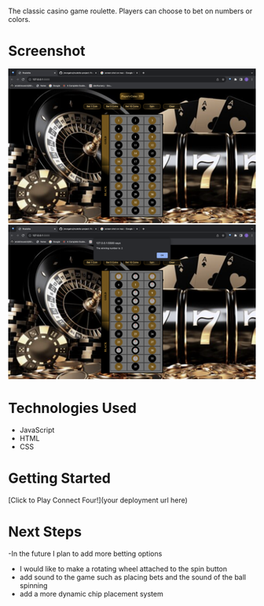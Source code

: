 # <Roulette>
The classic casino game roulette. Players can choose to bet on numbers or colors.

# Screenshot

<img src="https://github.com/jmorgainz/roulette-project/blob/main/Screenshot%202023-08-18%20at%209.10.00%20AM.png">
<img src="https://github.com/jmorgainz/roulette-project/blob/main/Screenshot%202023-08-18%20at%209.10.24%20AM.png">

# Technologies Used

- JavaScript
- HTML
- CSS

# Getting Started


[Click to Play Connect Four!](your deployment url here)

# Next Steps
-In the future I plan to add more betting options
- I would like to make a rotating wheel attached to the spin button
- add sound to the game such as placing bets and the sound of the ball spinning
- add a more dynamic chip placement system
